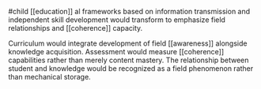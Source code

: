 #child 
[[education]] al frameworks based on information transmission and independent skill development would transform to emphasize field relationships and [[coherence]] capacity.

Curriculum would integrate development of field [[awareness]]  alongside knowledge acquisition. Assessment would measure [[coherence]] capabilities rather than merely content mastery. The relationship between student and knowledge would be recognized as a field phenomenon rather than mechanical storage.